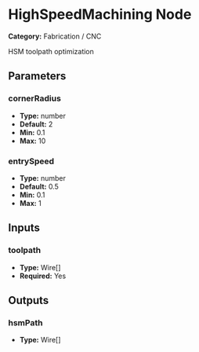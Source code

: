 
# HighSpeedMachining Node

**Category:** Fabrication / CNC

HSM toolpath optimization

## Parameters


### cornerRadius
- **Type:** number
- **Default:** 2
- **Min:** 0.1
- **Max:** 10



### entrySpeed
- **Type:** number
- **Default:** 0.5
- **Min:** 0.1
- **Max:** 1



## Inputs


### toolpath
- **Type:** Wire[]
- **Required:** Yes



## Outputs


### hsmPath
- **Type:** Wire[]




